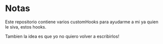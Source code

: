 # Notas

Este repositorio contiene varios customHooks para ayudarme a mi ya quien le siva, estos hooks.

Tambien la idea es que yo no quiero volver a escribirlos!